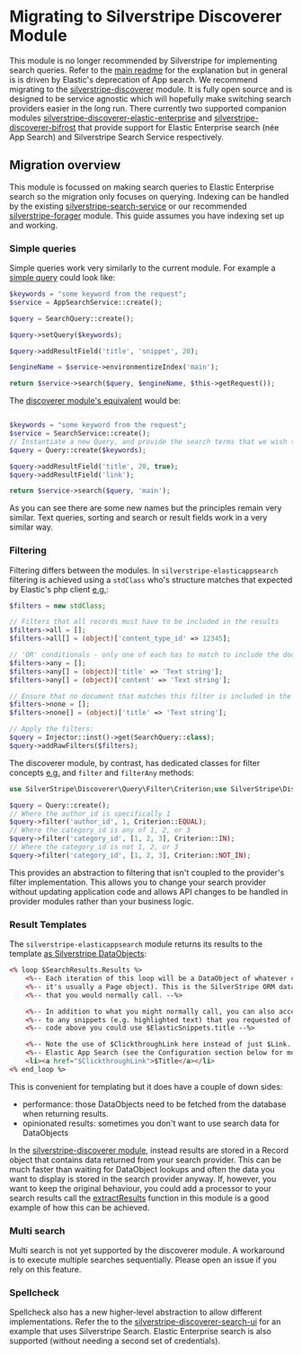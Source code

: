 # Migrating to Silverstripe Discoverer Module

This module is no longer recommended by Silverstripe for implementing search queries. Refer to the [main readme](../../README.md) for the explanation but in general is is driven by Elastic's deprecation of App search. We recommend migrating to the [silverstripe-discoverer](https://github.com/silverstripeltd/silverstripe-discoverer/) module. It is fully open source and is designed to be service agnostic which will hopefully make switching search providers easier in the long run. There currently two supported companion modules [silverstripe-discoverer-elastic-enterprise](https://github.com/silverstripeltd/silverstripe-discoverer-elastic-enterprise/) and [silverstripe-discoverer-bifrost](https://github.com/silverstripeltd/silverstripe-discoverer-bifrost/) that provide support for Elastic Enterprise search (née App Search) and Silverstripe Search Service respectively.

## Migration overview

This module is focussed on making search queries to Elastic Enterprise search so the migration only focuses on querying. Indexing can be handled by the existing [silverstripe-search-service](https://github.com/silverstripe/silverstripe-search-service) or our recommended [silverstripe-forager](https://github.com/silverstripe/silverstripe-forager) module. This guide assumes you have indexing set up and working.

### Simple queries

Simple queries work very similarly to the current module. For example a [simple query](./simple-usage.md) could look like:

```PHP
$keywords = "some keyword from the request";
$service = AppSearchService::create();

$query = SearchQuery::create();

$query->setQuery($keywords);

$query->addResultField('title', 'snippet', 20);

$engineName = $service->environmentizeIndex('main');

return $service->search($query, $engineName, $this->getRequest());
```

The [discoverer module's equivalent](https://github.com/silverstripeltd/silverstripe-discoverer/blob/main/docs/simple-usage.md) would be:

```PHP

$keywords = "some keyword from the request";
$service = SearchService::create();
// Instantiate a new Query, and provide the search terms that we wish to search for
$query = Query::create($keywords);

$query->addResultField('title', 20, true);
$query->addResultField('link');

return $service->search($query, 'main');
```

As you can see there are some new names but the principles remain very similar. Text queries, sorting and search or result fields work in a very similar way.

### Filtering

Filtering differs between the modules. In `silverstripe-elasticappsearch` filtering is achieved using a `stdClass` who's structure matches that expected by Elastic's php client [e.g.](https://github.com/silverstripeltd/silverstripe-elasticappsearch/blob/master/docs/en/usage.md#filtering-results):

```PHP
$filters = new stdClass;

// Filters that all records must have to be included in the results
$filters->all = [];
$filters->all[] = (object)['content_type_id' => 12345];

// 'OR' conditionals - only one of each has to match to include the document in the results
$filters->any = [];
$filters->any[] = (object)['title' => 'Text string'];
$filters->any[] = (object)['content' => 'Text string'];

// Ensure that no document that matches this filter is included in the results
$filters->none = [];
$filters->none[] = (object)['title' => 'Text string'];

// Apply the filters:
$query = Injector::inst()->get(SearchQuery::class);
$query->addRawFilters($filters);
```

The discoverer module, by contrast, has dedicated classes for filter concepts [e.g.](https://github.com/silverstripeltd/silverstripe-discoverer/blob/main/docs/detailed-querying.md#filters) and `filter` and `filterAny` methods:

```PHP
use SilverStripe\Discoverer\Query\Filter\Criterion;use SilverStripe\Discoverer\Query\Query;

$query = Query::create();
// Where the author_id is specifically 1
$query->filter('author_id', 1, Criterion::EQUAL);
// Where the category_id is any of 1, 2, or 3
$query->filter('category_id', [1, 2, 3], Criterion::IN);
// Where the category_id is not 1, 2, or 3
$query->filter('category_id', [1, 2, 3], Criterion::NOT_IN);
```

This provides an abstraction to filtering that isn't coupled to the provider's filter implementation. This allows you to change your search provider without updating application code and allows API changes to be handled in provider modules rather than your business logic.

### Result Templates

The `silverstripe-elasticappsearch` module returns its results to the template [as Silverstripe DataObjects](https://github.com/silverstripeltd/silverstripe-elasticappsearch/blob/master/docs/en/simple-usage.md#searchresultsss):

```HTML
<% loop $SearchResults.Results %>
    <%-- Each iteration of this loop will be a DataObject of whatever class has been returned by Elastic (e.g. --%>
    <%-- it's usually a Page object). This is the SilverStripe ORM data object, so you can call anything on it --%>
    <%-- that you would normally call. --%>

    <%-- In addition to what you might normally call, you can also access $ElasticSnippets.field to get access --%>
    <%-- to any snippets (e.g. highlighted text) that you requested of Elastic. For example, using the example --%>
    <%-- code above you could use $ElasticSnippets.title --%>

    <%-- Note the use of $ClickthroughLink here instead of just $Link. This enables analytics tracking in --%>
    <%-- Elastic App Search (see the Configuration section below for more info on this). --%>
    <li><a href="$ClickthroughLink">$Title</a></li>
<% end_loop %>
```

This is convenient for templating but it does have a couple of down sides:
- performance: those DataObjects need to be fetched from the database when returning results.
- opinionated results: sometimes you don't want to use search data for DataObjects

In the [silverstripe-discoverer module](https://github.com/silverstripeltd/silverstripe-discoverer/blob/main/docs/simple-usage.md#searchresultsss), instead results are stored in a Record object that contains data returned from your search provider. This can be much faster than waiting for DataObject lookups and often the data you want to display is stored in the search provider anyway. If, however, you want to keep the original behaviour, you could add a processor to your search results call the [extractResults](https://github.com/silverstripeltd/silverstripe-elasticappsearch/blob/master/src/Service/SearchResult.php#L172) function in this module is a good example of how this can be achieved.

### Multi search

Multi search is not yet supported by the discoverer module. A workaround is to execute multiple searches sequentially. Please open an issue if you rely on this feature.

### Spellcheck

Spellcheck also has a new higher-level abstraction to allow different implementations. Refer the to the [silverstripe-discoverer-search-ui](https://github.com/silverstripeltd/silverstripe-discoverer-search-ui/blob/main/src/Controller/SearchResultsController.php#L132) for an example that uses Silverstripe Search. Elastic Enterprise search is also supported (without needing a second set of credentials).
